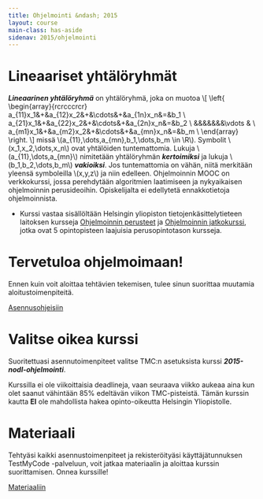 ```yaml
---
title: Ohjelmointi &ndash; 2015
layout: course
main-class: has-aside
sidenav: 2015/ohjelmointi
---
```


# Lineaariset yhtälöryhmät

**<em>Lineaarinen yhtälöryhmä</em>** on yhtälöryhmä, joka on muotoa
\\[
\left\{
\begin{array}{rcrcccrcr}
a_{11}x_1&+&a_{12}x_2&+&\cdots&+&a_{1n}x_n&=&b_1 \\
a_{21}x_1&+&a_{22}x_2&+&\cdots&+&a_{2n}x_n&=&b_2 \\
&&&&&&&\vdots & \\
a_{m1}x_1&+&a_{m2}x_2&+&\cdots&+&a_{mn}x_n&=&b_m \\
\end{array}
\right.
\\]
missä \\(a_{11},\dots,a_{mn},b_1,\dots,b_m \in \R\\).
Symbolit \\(x_1,x_2,\dots,x_n\\) ovat yhtälöiden tuntemattomia.
Lukuja \\(a_{11},\dots,a_{mn}\\) nimitetään yhtälöryhmän **<em>kertoimiksi</em>** ja lukuja \\(b_1,b_2,\dots,b_m\\) **<em>vakioiksi</em>**.
Jos tuntemattomia on vähän, niitä merkitään yleensä symboleilla \\(x,y,z\\) ja niin
edelleen.
Ohjelmoinnin MOOC on verkkokurssi, jossa perehdytään algoritmien laatimiseen ja nykyaikaisen ohjelmoinnin perusideoihin. Opiskelijalta ei edellytetä ennakkotietoja ohjelmoinnista.

- Kurssi vastaa sisällöltään Helsingin yliopiston tietojenkäsittelytieteen laitoksen kursseja [Ohjelmoinnin perusteet](http://www.cs.helsinki.fi/courses/581325/) ja [Ohjelmoinnin jatkokurssi](http://www.cs.helsinki.fi/courses/582103/), jotka ovat 5 opintopisteen laajuisia perusopintotason kursseja.

# Tervetuloa ohjelmoimaan!

Ennen kuin voit aloittaa tehtävien tekemisen, tulee sinun suorittaa muutamia aloitustoimenpiteitä.

<div class="actions">
    <a class="action primary" href="/courses/general/ohjelmointi/asentaminen/" target="_blank">Asennusohjeisiin</a>
</div>

# Valitse oikea kurssi

Suoritettuasi asennutoimenpiteet valitse TMC:n asetuksista kurssi **<em>2015-nodl-ohjelmointi</em>**. 

Kurssilla ei ole viikoittaisia deadlineja, vaan seuraava viikko aukeaa aina kun olet saanut vähintään 85% edeltävän viikon TMC-pisteistä. Tämän kurssin kautta **EI** ole mahdollista hakea opinto-oikeutta Helsingin Yliopistolle.

# Materiaali

Tehtyäsi kaikki asennustoimenpiteet ja rekisteröityäsi käyttäjätunnuksen TestMyCode -palveluun, voit jatkaa materiaalin ja aloittaa kurssin suorittamisen. Onnea kurssille!

<div class="actions">
    <a class="action" href="http://2015-ohjelmointi.mooc.fi/">Materiaaliin</a>
</div>

